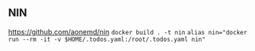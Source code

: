 NIN
---
https://github.com/aonemd/nin
`docker build . -t nin`
`alias nin="docker run --rm -it -v $HOME/.todos.yaml:/root/.todos.yaml nin"`
